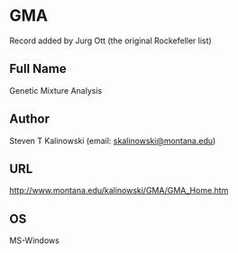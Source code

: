 # GMA
Record added by Jurg Ott (the original Rockefeller list)

## Full Name
Genetic Mixture Analysis

## Author
Steven T Kalinowski (email: skalinowski@montana.edu)

## URL
http://www.montana.edu/kalinowski/GMA/GMA_Home.htm

## OS
MS-Windows